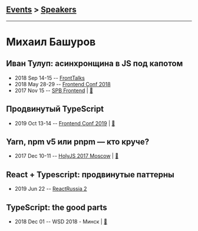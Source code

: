 ## [Events](../README.md) > [Speakers](../speakers.md)
---

# Михаил Башуров

## Иван Тулуп: асинхронщина в JS под капотом
- 2018 Sep 14-15 -- [FrontTalks](https://events.yandex.ru/lib/talks/6393/)    
- 2018 May 28-29 -- [Frontend Conf 2018](https://www.youtube.com/watch?v=bUx8wk4LdoY)    
- 2017 Nov 15 -- [SPB Frontend](https://www.youtube.com/watch?v=OkTh8dF9ic8)  | [:notebook:](http://amp.gs/B20N)  
## Продвинутый TypeScript
- 2019 Oct 13-14 -- [Frontend Conf 2019](https://www.youtube.com/watch?v=m0uRxCCno00)  | [:notebook:](https://saitonakamura.github.io/freediving-into-typescript/)  
## Yarn, npm v5 или pnpm — кто круче?
- 2017 Dec 10-11 -- [HolyJS 2017 Moscow](https://www.youtube.com/watch?v=hq-gIihAs5A)  | [:notebook:](https://assets.ctfassets.net/nn534z2fqr9f/4GcxD9yQnY4sQ6IO8Ge06g/6163c60b2cc5ced1274345f8d6e94fb6/Michael_Bashurov_Yarn_npm_v5_or_pnpm_whats_better.pdf)  
## React + Typescript: продвинутые паттерны
- 2019 Jun 22 -- [ReactRussia 2](https://www.youtube.com/watch?v=LuB752qaQXU)    
## TypeScript: the good parts
- 2018 Dec 01 -- WSD 2018 - Минск  | [:notebook:](https://wsd.events/2018/12/01/pres/ts-good-parts/)  
